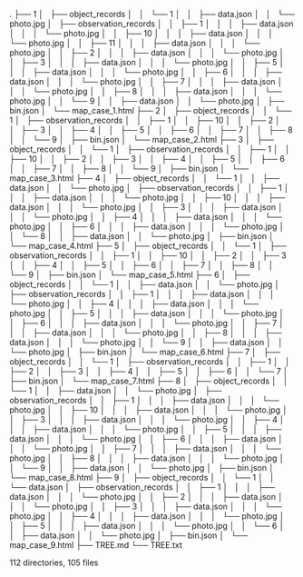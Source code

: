 .
├── 1
│   ├── object_records
│   │   └── 1
│   │       ├── data.json
│   │       └── photo.jpg
│   ├── observation_records
│   │   ├── 1
│   │   │   ├── data.json
│   │   │   └── photo.jpg
│   │   ├── 10
│   │   │   ├── data.json
│   │   │   └── photo.jpg
│   │   ├── 11
│   │   │   ├── data.json
│   │   │   └── photo.jpg
│   │   ├── 2
│   │   │   ├── data.json
│   │   │   └── photo.jpg
│   │   ├── 3
│   │   │   ├── data.json
│   │   │   └── photo.jpg
│   │   ├── 5
│   │   │   ├── data.json
│   │   │   └── photo.jpg
│   │   ├── 6
│   │   │   ├── data.json
│   │   │   └── photo.jpg
│   │   ├── 7
│   │   │   ├── data.json
│   │   │   └── photo.jpg
│   │   ├── 8
│   │   │   ├── data.json
│   │   │   └── photo.jpg
│   │   └── 9
│   │       ├── data.json
│   │       └── photo.jpg
│   ├── bin.json
│   └── map_case_1.html
├── 2
│   ├── object_records
│   │   └── 1
│   ├── observation_records
│   │   ├── 1
│   │   ├── 10
│   │   ├── 2
│   │   ├── 3
│   │   ├── 4
│   │   ├── 5
│   │   ├── 6
│   │   ├── 7
│   │   ├── 8
│   │   └── 9
│   ├── bin.json
│   └── map_case_2.html
├── 3
│   ├── object_records
│   │   └── 1
│   ├── observation_records
│   │   ├── 1
│   │   ├── 10
│   │   ├── 2
│   │   ├── 3
│   │   ├── 4
│   │   ├── 5
│   │   ├── 6
│   │   ├── 7
│   │   ├── 8
│   │   └── 9
│   ├── bin.json
│   └── map_case_3.html
├── 4
│   ├── object_records
│   │   └── 1
│   │       ├── data.json
│   │       └── photo.jpg
│   ├── observation_records
│   │   ├── 1
│   │   │   ├── data.json
│   │   │   └── photo.jpg
│   │   ├── 10
│   │   │   ├── data.json
│   │   │   └── photo.jpg
│   │   ├── 3
│   │   │   ├── data.json
│   │   │   └── photo.jpg
│   │   ├── 4
│   │   │   ├── data.json
│   │   │   └── photo.jpg
│   │   ├── 6
│   │   │   ├── data.json
│   │   │   └── photo.jpg
│   │   └── 8
│   │       ├── data.json
│   │       └── photo.jpg
│   ├── bin.json
│   └── map_case_4.html
├── 5
│   ├── object_records
│   │   └── 1
│   ├── observation_records
│   │   ├── 1
│   │   ├── 10
│   │   ├── 2
│   │   ├── 3
│   │   ├── 4
│   │   ├── 5
│   │   ├── 6
│   │   ├── 7
│   │   ├── 8
│   │   └── 9
│   ├── bin.json
│   └── map_case_5.html
├── 6
│   ├── object_records
│   │   └── 1
│   │       ├── data.json
│   │       └── photo.jpg
│   ├── observation_records
│   │   ├── 1
│   │   │   ├── data.json
│   │   │   └── photo.jpg
│   │   ├── 4
│   │   │   ├── data.json
│   │   │   └── photo.jpg
│   │   ├── 5
│   │   │   ├── data.json
│   │   │   └── photo.jpg
│   │   ├── 6
│   │   │   ├── data.json
│   │   │   └── photo.jpg
│   │   ├── 7
│   │   │   ├── data.json
│   │   │   └── photo.jpg
│   │   ├── 8
│   │   │   ├── data.json
│   │   │   └── photo.jpg
│   │   └── 9
│   │       ├── data.json
│   │       └── photo.jpg
│   ├── bin.json
│   └── map_case_6.html
├── 7
│   ├── object_records
│   │   └── 1
│   ├── observation_records
│   │   ├── 1
│   │   ├── 2
│   │   ├── 3
│   │   ├── 4
│   │   ├── 5
│   │   ├── 6
│   │   └── 7
│   ├── bin.json
│   └── map_case_7.html
├── 8
│   ├── object_records
│   │   └── 1
│   │       ├── data.json
│   │       └── photo.jpg
│   ├── observation_records
│   │   ├── 1
│   │   │   ├── data.json
│   │   │   └── photo.jpg
│   │   ├── 10
│   │   │   ├── data.json
│   │   │   └── photo.jpg
│   │   ├── 3
│   │   │   ├── data.json
│   │   │   └── photo.jpg
│   │   ├── 4
│   │   │   ├── data.json
│   │   │   └── photo.jpg
│   │   ├── 5
│   │   │   ├── data.json
│   │   │   └── photo.jpg
│   │   ├── 6
│   │   │   ├── data.json
│   │   │   └── photo.jpg
│   │   ├── 7
│   │   │   ├── data.json
│   │   │   └── photo.jpg
│   │   ├── 8
│   │   │   ├── data.json
│   │   │   └── photo.jpg
│   │   └── 9
│   │       ├── data.json
│   │       └── photo.jpg
│   ├── bin.json
│   └── map_case_8.html
├── 9
│   ├── object_records
│   │   └── 1
│   │       └── data.json
│   ├── observation_records
│   │   ├── 1
│   │   │   ├── data.json
│   │   │   └── photo.jpg
│   │   ├── 2
│   │   │   ├── data.json
│   │   │   └── photo.jpg
│   │   ├── 3
│   │   │   ├── data.json
│   │   │   └── photo.jpg
│   │   ├── 4
│   │   │   ├── data.json
│   │   │   └── photo.jpg
│   │   ├── 5
│   │   │   ├── data.json
│   │   │   └── photo.jpg
│   │   └── 6
│   │       ├── data.json
│   │       └── photo.jpg
│   ├── bin.json
│   └── map_case_9.html
├── TREE.md
└── TREE.txt

112 directories, 105 files
